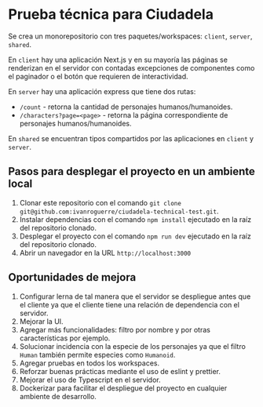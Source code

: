# Prueba técnica para Ciudadela

Se crea un monorepositorio con tres paquetes/workspaces: `client`, `server`, `shared`.

En `client` hay una aplicación Next.js y en su mayoría las páginas se renderizan en el servidor
con contadas excepciones de componentes como el paginador o el botón que requieren de interactividad.

En `server` hay una aplicación express que tiene dos rutas:

- `/count` - retorna la cantidad de personajes humanos/humanoides.
- `/characters?page=<page>` - retorna la página correspondiente de personajes humanos/humanoides.

En `shared` se encuentran tipos compartidos por las aplicaciones en `client` y `server`.

## Pasos para desplegar el proyecto en un ambiente local

1. Clonar este repositorio con el comando `git clone git@github.com:ivanroguerre/ciudadela-technical-test.git`.
2. Instalar dependencias con el comando `npm install` ejecutado en la raíz del repositorio clonado.
3. Desplegar el proyecto con el comando `npm run dev` ejecutado en la raíz del repositorio clonado.
4. Abrir un navegador en la URL `http://localhost:3000`

## Oportunidades de mejora

1. Configurar lerna de tal manera que el servidor se despliegue antes que el cliente
   ya que el cliente tiene una relación de dependencia con el servidor.
2. Mejorar la UI.
3. Agregar más funcionalidades: filtro por nombre y por otras características por ejemplo.
4. Solucionar incidencia con la especie de los personajes ya que el filtro `Human` también
   permite especies como `Humanoid`.
5. Agregar pruebas en todos los workspaces.
6. Reforzar buenas prácticas mediante el uso de eslint y prettier.
7. Mejorar el uso de Typescript en el servidor.
8. Dockerizar para facilitar el despliegue del proyecto en cualquier ambiente de desarrollo.
